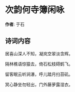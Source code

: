 # 次韵何寺簿闲咏

**作者**: 于石

## 诗词内容

居喜山深人不知，凝岚空翠淡含辉。

隔林樵语惊猿去，倚石松枝碍鹤飞。

留客眠云听涧瀑，呼儿踏月扫苔矶。

冥心静坐勿轻出，门外藤萝露湿衣。

